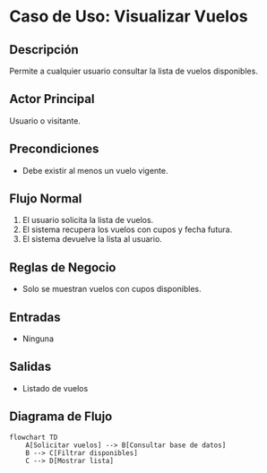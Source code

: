 # Caso de Uso: Visualizar Vuelos

## Descripción
Permite a cualquier usuario consultar la lista de vuelos disponibles.

## Actor Principal
Usuario o visitante.

## Precondiciones
- Debe existir al menos un vuelo vigente.

## Flujo Normal
1. El usuario solicita la lista de vuelos.
2. El sistema recupera los vuelos con cupos y fecha futura.
3. El sistema devuelve la lista al usuario.

## Reglas de Negocio
- Solo se muestran vuelos con cupos disponibles.

## Entradas
- Ninguna

## Salidas
- Listado de vuelos

## Diagrama de Flujo
```mermaid
flowchart TD
    A[Solicitar vuelos] --> B[Consultar base de datos]
    B --> C[Filtrar disponibles]
    C --> D[Mostrar lista]
```
